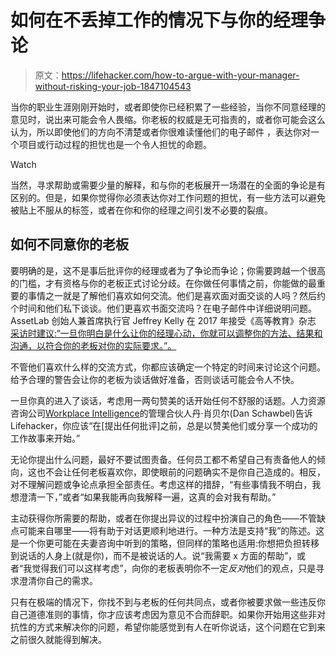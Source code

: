 # 如何在不丢掉工作的情况下与你的经理争论

> 原文：<https://lifehacker.com/how-to-argue-with-your-manager-without-risking-your-job-1847104543>

当你的职业生涯刚刚开始时，或者即使你已经积累了一些经验，当你不同意经理的意见时，说出来可能会令人畏缩。你老板的权威是无可指责的，或者你可能会这么认为，所以即使他们的方向不清楚或者你很难读懂他们的电子邮件 ，表达你对一个项目或行动过程的担忧也是一个令人担忧的命题。

Watch

当然，寻求帮助或需要少量的解释，和与你的老板展开一场潜在的全面的争论是有区别的。但是，如果你觉得你必须表达你对工作问题的担忧，有一些方法可以避免被贴上不服从的标签，或者在你和你的经理之间引发不必要的裂痕。

## 如何不同意你的老板

要明确的是，这不是事后批评你的经理或者为了争论而争论；你需要跨越一个很高的门槛，才有资格与你的老板正式讨论分歧。在你做任何事情之前，你能做的最重要的事情之一就是了解他们喜欢如何交流。他们是喜欢面对面交谈的人吗？然后约个时间和他们私下谈谈。他们更喜欢书面交流吗？在电子邮件中详细说明问题。AssetLab 创始人兼首席执行官 Jeffrey Kelly 在 2017 年接受《高等教育》杂志 [采访时建议:“一旦你明白是什么让你的经理心动，你就可以调整你的方法、结果和沟通，以符合你的老板对你的实际要求。”。](https://www.higheredjobs.com/articles/articleDisplay.cfm?ID=1148)

不管他们喜欢什么样的交流方式，你都应该确定一个特定的时间来讨论这个问题。给予合理的警告会让你的老板为谈话做好准备，否则谈话可能会令人不快。

一旦你真的进入了谈话，考虑用一两句赞美的话开始任何不舒服的话题。人力资源咨询公司[Workplace Intelligence](http://workplaceintelligence.com/weekly-plus/)的管理合伙人丹·肖贝尔(Dan Schawbel)告诉 Lifehacker，你应该“在[提出任何批评]之前，总是以赞美他们或分享一个成功的工作故事来开始。”

无论你提出什么问题，最好不要试图责备。任何员工都不希望自己有责备他人的倾向，这也不会让任何老板喜欢你，即使眼前的问题确实不是你自己造成的。相反，对不理解问题或争论点承担全部责任。考虑这样的措辞，“有些事情我不明白，我想澄清一下，”或者“如果我能再向我解释一遍，这真的会对我有帮助。”

主动获得你所需要的帮助，或者在你提出异议的过程中扮演自己的角色——不管缺点可能来自哪里——将有助于对话更顺利地进行。一种方法是支持“我”的陈述。这是一个你更可能在夫妻咨询中听到的策略，但同样的策略也适用:你想把负担转移到说话的人身上(就是你)，而不是被说话的人。说“我需要 x 方面的帮助”，或者“我觉得我们可以这样考虑”，向你的老板表明你不一定*反对*他们的观点，只是寻求澄清你自己的需求。

只有在极端的情况下，你找不到与老板的任何共同点，或者你被要求做一些违反你自己道德准则的事情，你才应该考虑因为意见不合而辞职。如果你开始用这些非对抗性的方式来解决你的问题，希望你能感觉到有人在听你说话，这个问题在它到来之前很久就能得到解决。